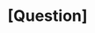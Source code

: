 ---
name: General questions
about: Ask usage questions or anything not related to bugs or requested features.
title: "[Question]"
labels: ''
assignees: ''

---